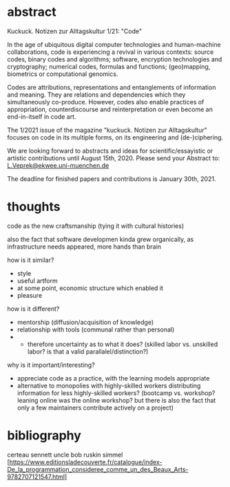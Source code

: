 # abstract

Kuckuck. Notizen zur Alltagskultur 1/21: "Code"

In the age of ubiquitous digital computer technologies and human-machine collaborations, code is experiencing a revival in various contexts: source codes, binary codes and algorithms; software, encryption technologies and cryptography; numerical codes, formulas and functions; (geo)mapping, biometrics or computational genomics.

Codes are attributions, representations and entanglements of information and meaning. They are relations and dependencies which they simultaneously co-produce. However, codes also enable practices of appropriation, counterdiscourse and reinterpretation or even become an end-in-itself in code art.

The 1/2021 issue of the magazine "kuckuck. Notizen zur Alltagskultur" focuses on code in its multiple forms, on its engineering and (de-)ciphering.

We are looking forward to abstracts and ideas for scientific/essayistic or artistic contributions until August 15th, 2020.
Please send your Abstract to: L.Veprek@ekwee.uni-muenchen.de

The deadline for finished papers and contributions is January 30th, 2021.

# thoughts

code as the new craftsmanship (tying it with cultural histories)

also the fact that software developmen kinda grew organically, as infrastructure needs appeared, more hands than brain

how is it similar?
- style
- useful artform
- at some point, economic structure which enabled it
- pleasure

how is it different?
- mentorship (diffusion/acquisition of knowledge)
- relationship with tools (communal rather than personal)
- - therefore uncertainty as to what it does? (skilled labor vs. unskilled labor? is that a valid parallalel/distinction?)

why is it important/interesting?
- appreciate code as a practice, with the learning models appropriate
- alternative to monopolies with highly-skilled workers distributing information for less highly-skilled workers? (bootcamp vs. workshop? leaning online was the online workshop? but there is also the fact that only a few maintainers contribute actively on a project)

# bibliography

certeau
sennett
uncle bob
ruskin
simmel
[https://www.editionsladecouverte.fr/catalogue/index-De_la_programmation_consideree_comme_un_des_Beaux_Arts-9782707121547.html]
